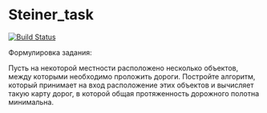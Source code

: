 # Steiner_task
[![Build Status](https://travis-ci.org/KonstantinPronin/Steiner_task.svg?branch=master)](https://travis-ci.org/KonstantinPronin/Steiner_task)

Формулировка задания:

Пусть на некоторой местности расположено несколько объектов, между
которыми необходимо проложить дороги. Постройте алгоритм, который
принимает на вход расположение этих объектов и вычисляет такую карту
дорог, в которой общая протяженность дорожного полотна минимальна.
